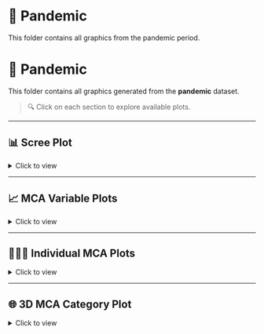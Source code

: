 # 📂 Pandemic
This folder contains all graphics from the pandemic period.
# 📂 Pandemic

This folder contains all graphics generated from the **pandemic** dataset.

> 🔍 Click on each section to explore available plots.

---

## 📊 Scree Plot

<details>
<summary>Click to view</summary>

- [`Screeplot.pandemic.pdf`](./Screeplot.pandemic.pdf)

</details>

---

## 📈 MCA Variable Plots

<details>
<summary>Click to view</summary>

- [`variables.MCA.pandemic.pdf`](./variables.MCA.pandemic.pdf) – MCA biplot of variables (2D)  
- [`categorias.MCA.pandemic.pdf`](./categorias.MCA.pandemic.pdf) – MCA category plot  
- [`categorias.MCA.pandemic.quadrant.pdf`](./categorias.MCA.pandemic.quadrant.pdf) – MCA category plot with quadrant shading

</details>

---

## 🧑‍🤝‍🧑 Individual MCA Plots

<details>
<summary>Click to view</summary>

- [`individuals.pandemic.pdf`](./individuals.pandemic.pdf) – 2D MCA plot of individual records colored by type of violence  
- [🌐 `individuals_3D.html`](https://mariaanagonzalez.github.io/MCA.Violence.Colombia/pandemic/individuals_3D.html) – Interactive 3D MCA of individuals (HTML via GitHub Pages)

</details>

---

## 🌐 3D MCA Category Plot

<details>
<summary>Click to view</summary>

- [`categories_3D.html`](https://mariaanagonzalez.github.io/MCA.Violence.Colombia/prepandemic/categories_3D.html) – Interactive 3D category plot with quadrants (HTML)

</details>
